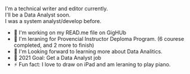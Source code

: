 I'm a technical writer and editor currently. <br />
I'll be a Data Analyst soon. <br />
I was a system analyst/develop before.<br />


+ 🔭  I'm working on my READ.me file on GigHUb
+ 🌱  I'm leraning for Provencial Instructor Deploma Program. (6 courese completed, and 2 more to finish)
+ 👯  I'm Looking forward to learning more about Data Analitics.
+ 🥅  2021 Goal: Get a Data Analyst job
+ ⚡   Fun fact: I love to draw on iPad and am leraning to play piano.
